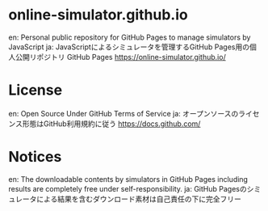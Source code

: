 # online-simulator.github.io
en: Personal public repository for GitHub Pages to manage simulators by JavaScript
ja: JavaScriptによるシミュレータを管理するGitHub Pages用の個人公開リポジトリ
GitHub Pages
https://online-simulator.github.io/

# License
en: Open Source Under GitHub Terms of Service
ja: オープンソースのライセンス形態はGitHub利用規約に従う
https://docs.github.com/

# Notices
en: The downloadable contents by simulators in GitHub Pages including results are completely free under self-responsibility.
ja: GitHub Pagesのシミュレータによる結果を含むダウンロード素材は自己責任の下に完全フリー
